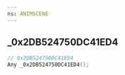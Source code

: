 ```yaml
---
ns: ANIMSCENE
---
```

## _0x2DB524750DC41ED4

```c
// 0x2DB524750DC41ED4
Any _0x2DB524750DC41ED4();
```

